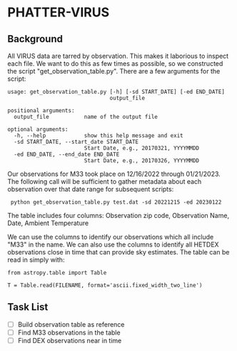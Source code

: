 # PHATTER-VIRUS

## Background
All VIRUS data are tarred by observation.  This makes it laborious to inspect each file.  We want to do this as few times as possible, so we constructed the script "get_observation_table.py".  There are a few arguments for the script:

```
usage: get_observation_table.py [-h] [-sd START_DATE] [-ed END_DATE]
                                output_file

positional arguments:
  output_file           name of the output file

optional arguments:
  -h, --help            show this help message and exit
  -sd START_DATE, --start_date START_DATE
                        Start Date, e.g., 20170321, YYYYMMDD
  -ed END_DATE, --end_date END_DATE
                        Start Date, e.g., 20170326, YYYYMMDD
```

Our observations for M33 took place on 12/16/2022 through 01/21/2023.  The following call will be sufficient to gather metadata about each observation over that date range for subsequent scripts:

```
 python get_observation_table.py test.dat -sd 20221215 -ed 20230122
```

The table includes four columns: Observation zip code, Observation Name, Date, Ambient Temperature

We can use the columns to identify our observations which all include "M33" in the name.  We can also use the columns to identify all HETDEX observations close in time that can provide sky estimates.  The table can be read in simply with:

```
from astropy.table import Table

T = Table.read(FILENAME, format='ascii.fixed_width_two_line')
```

## Task List
- [ ] Build observation table as reference
- [ ] Find M33 observations in the table
- [ ] Find DEX observations near in time
